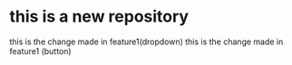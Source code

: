 # this is a new repository
this is the change made in feature1(dropdown)
this is the change made in feature1 (button)

